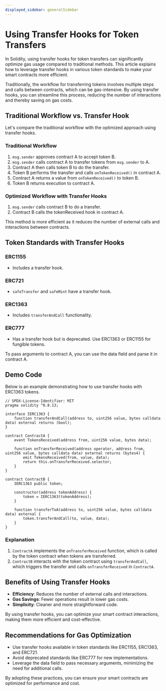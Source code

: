 ```yaml
---
displayed_sidebar: generalSidebar
---
```


# Using Transfer Hooks for Token Transfers

In Solidity, using transfer hooks for token transfers can significantly optimize gas usage compared to traditional methods. This article explains how to leverage transfer hooks in various token standards to make your smart contracts more efficient.

Traditionally, the workflow for transferring tokens involves multiple steps and calls between contracts, which can be gas-intensive. By using transfer hooks, you can streamline this process, reducing the number of interactions and thereby saving on gas costs.

## Traditional Workflow vs. Transfer Hook

Let's compare the traditional workflow with the optimized approach using transfer hooks.

### Traditional Workflow

1. `msg.sender` approves contract A to accept token B.
2. `msg.sender` calls contract A to transfer tokens from `msg.sender` to A.
3. Contract A then calls token B to do the transfer.
4. Token B performs the transfer and calls `onTokenReceived()` in contract A.
5. Contract A returns a value from `onTokenReceived()` to token B.
6. Token B returns execution to contract A.

### Optimized Workflow with Transfer Hooks

1. `msg.sender` calls contract B to do a transfer.
2. Contract B calls the tokenReceived hook in contract A.

This method is more efficient as it reduces the number of external calls and interactions between contracts.

## Token Standards with Transfer Hooks

### ERC1155
- Includes a transfer hook.

### ERC721
- `safeTransfer` and `safeMint` have a transfer hook.

### ERC1363
- Includes `transferAndCall` functionality.

### ERC777
- Has a transfer hook but is deprecated. Use ERC1363 or ERC1155 for fungible tokens.

To pass arguments to contract A, you can use the data field and parse it in contract A.

## Demo Code

Below is an example demonstrating how to use transfer hooks with ERC1363 tokens.

```solidity
// SPDX-License-Identifier: MIT
pragma solidity ^0.8.13;

interface IERC1363 {
    function transferAndCall(address to, uint256 value, bytes calldata data) external returns (bool);
}

contract ContractA {
    event TokensReceived(address from, uint256 value, bytes data);

    function onTransferReceived(address operator, address from, uint256 value, bytes calldata data) external returns (bytes4) {
        emit TokensReceived(from, value, data);
        return this.onTransferReceived.selector;
    }
}

contract ContractB {
    IERC1363 public token;

    constructor(address tokenAddress) {
        token = IERC1363(tokenAddress);
    }

    function transferToA(address to, uint256 value, bytes calldata data) external {
        token.transferAndCall(to, value, data);
    }
}
```

### Explanation

1. `ContractA` implements the `onTransferReceived` function, which is called by the token contract when tokens are transferred.
2. `ContractB` interacts with the token contract using `transferAndCall`, which triggers the transfer and calls `onTransferReceived` in `ContractA`.

## Benefits of Using Transfer Hooks

- **Efficiency**: Reduces the number of external calls and interactions.
- **Gas Savings**: Fewer operations result in lower gas costs.
- **Simplicity**: Cleaner and more straightforward code.

By using transfer hooks, you can optimize your smart contract interactions, making them more efficient and cost-effective.

## Recommendations for Gas Optimization

- Use transfer hooks available in token standards like ERC1155, ERC1363, and ERC721.
- Avoid deprecated standards like ERC777 for new implementations.
- Leverage the data field to pass necessary arguments, minimizing the need for additional calls.

By adopting these practices, you can ensure your smart contracts are optimized for performance and cost.
